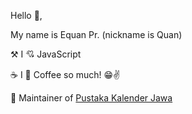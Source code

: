 
Hello 👋, 

My name is Equan Pr. (nickname is Quan)

⚒️ I 💘 JavaScript

☕ I 💖 Coffee so much! 😁✌️

🎯 Maintainer of [Pustaka Kalender Jawa](https://github.com/kalenderjawa)
